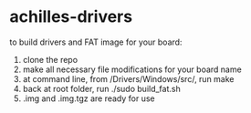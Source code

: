 # achilles-drivers

to build drivers and FAT image for your board:
1. clone the repo
2. make all necessary file modifications for your board name
3. at command line, from /Drivers/Windows/src/, run make
4. back at root folder, run ./sudo build_fat.sh
5. .img and .img.tgz are ready for use
